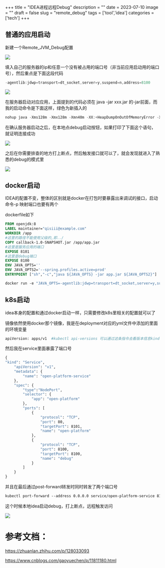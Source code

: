 +++
title = "IDEA进程远程Debug"
description = ""
date = 2023-07-10
image = ""
draft = false
slug = "remote_debug"
tags = ['tool','idea']
categories = ['tech']
+++

## 普通的应用启动

新建一个Remote_JVM_Debug配置

![](http://picgo.qisiii.asia/post/1723664070953.jpg)

填入自己的服务器的ip和任意一个没有被占用的端口号（非当前应用启动用的端口号），然后重点是下面这段代码

```java
-agentlib:jdwp=transport=dt_socket,server=y,suspend=n,address=8100
```

![](http://picgo.qisiii.asia/post/1723664128443.jpg)

在服务器启动对应应用，上面提到的代码必须在 java -jar xxx.jar 的-jar前面，而我的启动命令是下面这样，绿色为新插入的

```C
nohup java -Xms128m -Xmx128m -Xmn40m -XX:+HeapDumpOnOutOfMemoryError -XX:HeapDumpPath=./logs/jvm -Xloggc:./logs/jvm/gc.log  -XX:+PrintGCDetails -XX:+PrintGCDateStamps -agentlib:jdwp=transport=dt_socket,server=y,suspend=n,address=8100  -jar callback-1.0-SNAPSHOT.jar --spring.profiles.active=prod &
```

在确认服务器启动之后，在本地点debug启动按钮，如果打印了下面这个语句，就证明连接成功

![](http://picgo.qisiii.asia/post/1723664107079.jpg)

之后在你需要排查的地方打上断点，然后触发接口就可以了，就会发现就进入了熟悉的debug的模式里

![](http://picgo.qisiii.asia/post/1723664149754.jpg)

## docker启动

IDEA的配置不变，整体的区别就是docker在打包时要暴露出来调试的接口，启动命令-p 映射端口也要有两个

dockerfile如下

```Dockerfile
FROM openjdk:8
LABEL maintainer="qisiii@example.com"
WORKDIR /app
#这里的路径不能使用父级的,即../
COPY callback-1.0-SNAPSHOT.jar /app/app.jar
#这里是服务应用的端口
EXPOSE 8101
#这里是debug端口
EXPOSE 8100
ENV JAVA_OPTS=''
ENV JAVA_OPTS2='--spring.profiles.active=prod'
ENTRYPOINT ["sh","-c","java ${JAVA_OPTS} -jar app.jar ${JAVA_OPTS2}"]
```

```Dockerfile
docker run -e "JAVA_OPTS=-agentlib:jdwp=transport=dt_socket,server=y,suspend=n,address=8100" -d -p 8101:8101 -p 8100:8100 --name open-platform  open-platform:1.0.0
```

## k8s启动

idea本身的配置和通过docker启动一样，只需要修改k8s里相关的配置就可以了

镜像依然使用docker那个镜像，我是在deployment对应的yml文件中添加的里面的环境变量

```Dockerfile
apiVersion: apps/v1  #kubectl api-versions 可以通过这条指令去看版本信息kind: Deployment # 指定资源类别metadata: #资源的一些元数据  name: open-platform #deloyment的名称  labels:    app: open-platform  #标签spec:  replicas: 1 #创建pod的个数  selector:    matchLabels:      app: open-platform #满足标签为这个的时候相关的pod才能被调度到  template:    metadata:      labels:        app: open-platform    spec:      imagePullSecrets:      - name: aliyun      containers:        - name: open-platform          image: registry.cn-hangzhou.aliyuncs.com/qisiii/open-platform:1.0.1          imagePullPolicy: IfNotPresent          ports:            - containerPort: 8101          env:            - name: JAVA_OPTS              value: "-agentlib:jdwp=transport=dt_socket,server=y,suspend=n,address=8100"
```

然后我在service里面暴露了端口号

```Dockerfile
{                                           
"kind": "Service",                          
    "apiVersion": "v1",                     
    "metadata": {                           
        "name": "open-platform-service"     
    },                                      
    "spec": {                               
        "type":"NodePort",                  
        "selector": {                       
            "app": "open-platform"          
        },                                  
        "ports": [                          
            {                               
                "protocol": "TCP",          
                "port": 80,                 
                "targetPort": 8101,         
                "name": "open-platform"     
            },                              
            {                               
                "protocol": "TCP",          
                "port": 8100,               
                "targetPort": 8100,         
                "name": "debug"             
            }                               
        ]                                   
    }                                       
}                                           
```

并且在最后通过post-forward转发时同时转发了两个端口号

```Dockerfile
kubectl port-forward --address 0.0.0.0 service/open-platform-service 8101:80 8100:8100
```

这个时候本地idea启动debug，打上断点，远程触发访问

![](http://picgo.qisiii.asia/post/1723664166715.jpg)

# 参考文档：

https://zhuanlan.zhihu.com/p/128033093

https://www.cnblogs.com/gaoyuechen/p/11811180.html
